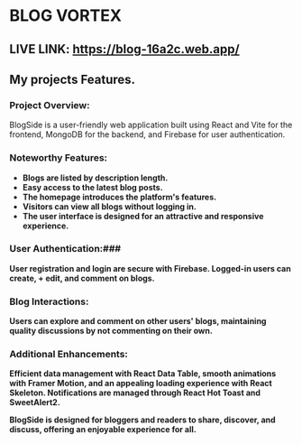 # BLOG VORTEX
## LIVE LINK: https://blog-16a2c.web.app/

## My projects Features.
### Project Overview: ###
BlogSide is a user-friendly web application built using React and Vite for the frontend, MongoDB for the backend, and Firebase for user authentication.

### Noteworthy Features: ### 

+ __Blogs are listed by description length.__
+ __Easy access to the latest blog posts.__
+ __The homepage introduces the platform's features.__
+ __Visitors can view all blogs without logging in.__
+ __The user interface is designed for an attractive and responsive experience.__
### User Authentication:###
 __User registration and login are secure with Firebase. Logged-in users can create, + edit, and comment on blogs.__

### Blog Interactions: ###
__Users can explore and comment on other users' blogs, maintaining quality discussions by not commenting on their own.__

### Additional Enhancements: ###
__Efficient data management with React Data Table, smooth animations with Framer Motion, and an appealing loading experience with React Skeleton. Notifications are managed through React Hot Toast and SweetAlert2.__

__BlogSide is designed for bloggers and readers to share, discover, and discuss, offering an enjoyable experience for all.__
